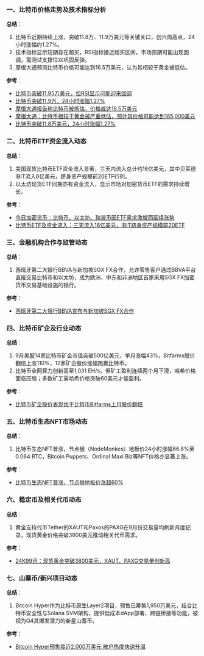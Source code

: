 ### 一、比特币价格走势及技术指标分析  
**总结**：  
1. 比特币近期持续上涨，突破11.8万、11.9万美元等关键关口，创六周高点，24小时涨幅约1.27%。  
2. 技术指标显示短期存在超买，RSI指标接近超买区间，市场预期可能出现回调，需测试支撑位以巩固反弹。  
3. 摩根大通预测比特币价格可能达到16.5万美元，认为其相较于黄金被低估。  

**参考**：  
- [比特币突破11.95万美元，但RSI显示可能迎来回调](https://cn.cointelegraph.com/news/bitcoin-hits-119-5k-but-rsi-warns-btc-price-pullback-next)  
- [比特币突破11.9万，24小时涨幅1.27%](https://m.techflowpost.com/newsletter/detail_100589.html)  
- [摩根大通报告称比特币被低估，价格或达16.5万美元](https://www.binance.com/cn/square/post/30471588972090)  
- [摩根大通：比特币相较于黄金被严重低估，预计其价格可能达到165,000美元](https://www.techflowpost.com/newsletter/detail_100645.html)  
- [比特币突破11.8万美元，24小时涨幅1.27%](https://news.bitcoin.com/zh/bitbi-jiage-guanchabtc-zai-baofaxing-tupo-hou-jiejin-1195k-zuliewe/)  


### 二、比特币ETF资金流入动态  
**总结**：  
1. 美国现货比特币ETF资金流入显著，三天内流入总计约16亿美元，其中贝莱德IBIT流入6亿美元，跻身资产规模前20ETF行列。  
2. 以太坊现货ETF同期亦有资金流入，显示市场对加密货币ETF的需求持续增长。  

**参考**：  
- [今日加密货币：比特币、以太坊、瑞波币因ETF需求激增而延续涨势](https://www.mitrade.com/cn/insights/news/live-news/article-3-1167863-20251002)  
- [比特币ETF及资金流入：三天流入16亿美元，IBIT跻身资产规模前20ETF](https://cn.cointelegraph.com/news/bitcoin-hits-119-5k-but-rsi-warns-btc-price-pullback-next)  


### 三、金融机构合作与监管动态  
**总结**：  
1. 西班牙第二大银行BBVA与新加坡SGX FX合作，允许零售客户通过BBVA平台直接交易比特币和以太坊，成为欧洲、中东和非洲地区首家采用SGX FX加密货币交易基础设施的银行。  

**参考**：  
- [西班牙第二大银行BBVA宣布与新加坡SGX FX合作](https://www.wublock123.com/article/6/49690)  


### 四、比特币矿企及行业动态  
**总结**：  
1. 9月美股14家比特币矿企市值突破500亿美元，单月涨幅43%，Bitfarms股价翻倍上涨110%，12家矿企股价涨幅跑赢比特币。  
2. 比特币全网算力创新高至1,031 EH/s，但矿工盈利连续两个月下滑，哈希价格面临压缩；多数矿工需哈希价格突破60美元才能盈利。  

**参考**：  
- [比特币矿企股价表现优于比特币Bitfarms上月股价翻倍](https://icobench.com/zh/news/bitcoin-mining-stocks-outperform-bitcoin-bitfarms-doubles-in-september/)  


### 五、比特币生态NFT市场动态  
**总结**：  
1. 比特币生态NFT普涨，节点猴（NodeMonkes）地板价24小时涨幅66.8%至0.064 BTC，Bitcoin Puppets、Ordinal Maxi Biz等NFT价格亦显著上涨。  

**参考**：  
- [比特币生态NFT普涨，节点猴地板价涨超60%](https://www.bitpush.news/articles/7575832)  


### 六、稳定币及相关代币动态  
**总结**：  
1. 黄金支持代币Tether的XAUT和Paxos的PAXG在9月份交易量均刷新月度纪录，现货黄金价格突破3800美元推动相关代币需求。  

**参考**：  
- [24K99讯：现货黄金突破3800美元，XAUT、PAXG交易量创新高](https://www.mitrade.com/cn/insights/news/live-news/article-3-1167863-20251002)  


### 七、山寨币/新兴项目动态  
**总结**：  
1. Bitcoin Hyper作为比特币原生Layer2项目，预售已筹集1,950万美元，结合比特币安全性与Solana SVM架构，提供低成本dApp部署、跨链桥接等功能，被视为Q4具爆发潜力的新星山寨币。  

**参考**：  
- [Bitcoin Hyper预售接近2,000万美元 散户热度快速升温](https://icobench.com/zh/news/bitcoin-mining-stocks-outperform-bitcoin-bitfarms-doubles-in-september/)